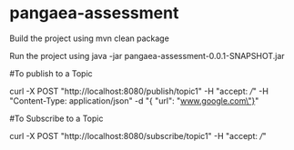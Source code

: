 # pangaea-assessment


Build the project using mvn clean package

Run the project using java -jar pangaea-assessment-0.0.1-SNAPSHOT.jar

#To publish to a Topic

curl -X POST "http://localhost:8080/publish/topic1" -H "accept: */*" -H "Content-Type: application/json" -d "{ \"url\": \"www.google.com\"}"

#To Subscribe to a Topic

curl -X POST "http://localhost:8080/subscribe/topic1" -H "accept: */*"
